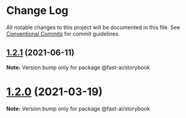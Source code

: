 # Change Log

All notable changes to this project will be documented in this file.
See [Conventional Commits](https://conventionalcommits.org) for commit guidelines.

## [1.2.1](https://github.com/lundegaard/gatsby-theme-fast-ai/compare/v1.2.0...v1.2.1) (2021-06-11)

**Note:** Version bump only for package @fast-ai/storybook





# [1.2.0](https://github.com/lundegaard/gatsby-theme-fast-ai/compare/v1.1.1...v1.2.0) (2021-03-19)

**Note:** Version bump only for package @fast-ai/storybook
